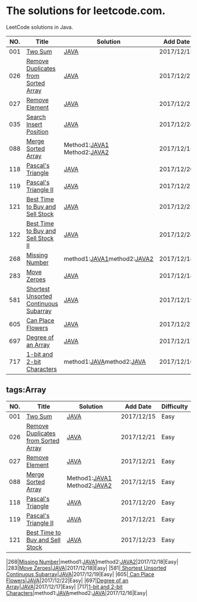 The solutions for leetcode.com.
========================
LeetCode solutions in Java.

|NO.|Title|Solution|Add Date|Difficulty|
|---|-----|--------|--------|----------|
|001|[Two Sum][001]|[JAVA](LeetCode_001_TwoSum.java)|2017/12/15|Easy|
|026|[Remove Duplicates from Sorted Array][026]|[JAVA](LeetCode_026_RemoveDuplicatesfromSortedArraym.java)|2017/12/21|Easy|
|027|[Remove Element][027]|[JAVA](LeetCode_027_RemoveElement.java)|2017/12/21|Easy|
|035|[Search Insert Position][035]|[JAVA](LeetCode_035_SearchInsertPosition.java)|2017/12/24|Easy|
|088|[Merge Sorted Array][088]|Method1:[JAVA1](LeetCode_088_MergeSortedArray.java) Method2:[JAVA2](LeetCode_088_MergeSortedArray_with_NoMoreSpace.java)|2017/12/15|Easy|
|118|[Pascal's Triangle][118]|[JAVA](LeetCode_118_PascalssTriangle.java)|2017/12/20|Easy|
|119|[Pascal's Triangle II][119]|[JAVA](LeetCode_118_PascalsTriangle.java)|2017/12/21|Easy|
|121|[Best Time to Buy and Sell Stock][121]|[JAVA](LeetCode_121_BestTimetoBuyandSellStock.java)|2017/12/23|Easy|
|122|[Best Time to Buy and Sell Stock II][122]|[JAVA](LeetCode_122_BestTimetoBuyandSellStockII.java)|2017/12/24|Easy|
|268|[Missing Number][268]|method1:[JAVA1](LeetCode_268_MissingNumber.java)method2:[JAVA2](LeetCode_268_MissingNumber_2.java)|2017/12/18|Easy|
|283|[Move Zeroes][283]|[JAVA](LeetCode_283_MoveZeroes.java)|2017/12/18|Easy|
|581|[ Shortest Unsorted Continuous Subarray][581]|[JAVA](LeetCode_581_ShortestUnsortedContinuousSubarray.java)|2017/12/19|Easy|
|605|[ Can Place Flowers][605]|[JAVA](LeetCode_605_CanPlaceFlowers.java)|2017/12/22|Easy|
|697|[Degree of an Array][001]|[JAVA](LeetCode_697_DegreeofanArray.java)|2017/12/17|Easy|
|717|[1-bit and 2-bit Characters][717]|method1:[JAVA](LeetCode_717_1bit_and_2bitCharacters.java)method2:[JAVA](LeetCode_717_1bit_and_2bitCharacters_2.java)|2017/12/16|Easy|

## tags:Array
|NO.|Title|Solution|Add Date|Difficulty|
|---|-----|--------|--------|----------|
|001|[Two Sum][001]|[JAVA](LeetCode_001_TwoSum.java)|2017/12/15|Easy|
|026|[Remove Duplicates from Sorted Array][026]|[JAVA](LeetCode_026_RemoveDuplicatesfromSortedArraym.java)|2017/12/21|Easy|
|027|[Remove Element][027]|[JAVA](LeetCode_027_RemoveElement.java)|2017/12/21|Easy|
|088|[Merge Sorted Array][088]|Method1:[JAVA1](LeetCode_088_MergeSortedArray.java) Method2:[JAVA2](LeetCode_088_MergeSortedArray_with_NoMoreSpace.java)|2017/12/15|Easy|
|118|[Pascal's Triangle][118]|[JAVA](LeetCode_118_PascalssTriangle.java)|2017/12/20|Easy|
|119|[Pascal's Triangle II][119]|[JAVA](LeetCode_118_PascalsTriangle.java)|2017/12/21|Easy|
|121|[Best Time to Buy and Sell Stock][121]|[JAVA](LeetCode_121_BestTimetoBuyandSellStock.java)|2017/12/23|Easy|

|268|[Missing Number][268]|method1:[JAVA1](LeetCode_268_MissingNumber.java)method2:[JAVA2](LeetCode_268_MissingNumber_2.java)|2017/12/18|Easy|
|283|[Move Zeroes][283]|[JAVA](LeetCode_283_MoveZeroes.java)|2017/12/18|Easy|
|581|[ Shortest Unsorted Continuous Subarray][581]|[JAVA](LeetCode_581_ShortestUnsortedContinuousSubarray.java)|2017/12/19|Easy|
|605|[ Can Place Flowers][605]|[JAVA](LeetCode_605_CanPlaceFlowers.java)|2017/12/22|Easy|
|697|[Degree of an Array][001]|[JAVA](LeetCode_697_DegreeofanArray.java)|2017/12/17|Easy|
|717|[1-bit and 2-bit Characters][717]|method1:[JAVA](LeetCode_717_1bit_and_2bitCharacters.java)method2:[JAVA](LeetCode_717_1bit_and_2bitCharacters_2.java)|2017/12/16|Easy|

[001]:https://leetcode.com/problems/two-sum/description/
[026]:https://leetcode.com/problems/remove-duplicates-from-sorted-array/description/
[027]:https://leetcode.com/problems/remove-element/description/
[035]:https://leetcode.com/problems/search-insert-position/description/
[088]:https://leetcode.com/problems/merge-sorted-array/description/
[118]:https://leetcode.com/problems/pascals-triangle/description/
[119]:https://leetcode.com/problems/pascals-triangle-ii/description/
[121]:https://leetcode.com/problems/best-time-to-buy-and-sell-stock/description/
[122]:https://leetcode.com/problems/best-time-to-buy-and-sell-stock-ii/
[268]:https://leetcode.com/problems/missing-number/description/
[283]:https://leetcode.com/problems/move-zeroes/
[581]:https://leetcode.com/problems/shortest-unsorted-continuous-subarray/description/
[605]:https://leetcode.com/problems/can-place-flowers/description/
[697]:https://leetcode.com/problems/degree-of-an-array/
[717]:https://leetcode.com/problems/1-bit-and-2-bit-characters/description/













